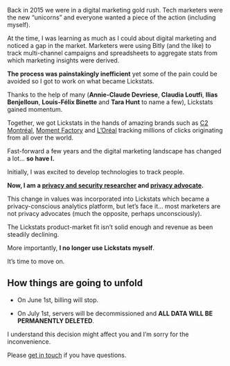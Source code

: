 <!--
Title: Lickstats is shutting down on July 1st 2021
Description: Lickstats is shutting down on July 1st 2021… here’s why and how things are going to unfold.
Cover image: lickstats.jpg
Publication date: 2021-04-28T18:00:23.920Z
Listed: true
Pinned:
-->

<span class="drop-cap">B</span>ack in 2015 we were in a digital marketing gold rush. Tech marketers were the new “unicorns” and everyone wanted a piece of the action (including myself).

At the time, I was learning as much as I could about digital marketing and noticed a gap in the market. Marketers were using Bitly (and the like) to track multi-channel campaigns and spreadsheets to aggregate stats from which marketing insights were derived.

**The process was painstakingly inefficient** yet some of the pain could be avoided so I got to work on what became Lickstats.

Thanks to the help of many (**Annie-Claude Devriese**, **Claudia Loutfi**, **Ilias Benjelloun**, **Louis-Félix Binette** and **Tara Hunt** to name a few), Lickstats gained momentum.

Together, we got Lickstats in the hands of amazing brands such as [C2 Montréal](https://www.c2montreal.com/#/), [Moment Factory](https://www.loreal.com/en/) and [L’Oréal](https://www.loreal.com/en/) tracking millions of clicks originating from all over the world.

Fast-forward a few years and the digital marketing landscape has changed a lot… **so have I.**

Initially, I was excited to develop technologies to track people.

**Now, I am a [privacy and security researcher](/) and [privacy advocate](https://www.youtube.com/sunknudsen).**

This change in values was incorporated into Lickstats which became a privacy-conscious analytics platform, but let’s face it… most marketers are not privacy advocates (much the opposite, perhaps unconsciously).

The Lickstats product-market fit isn’t solid enough and revenue as been steadily declining.

More importantly, **I no longer use Lickstats myself**.

It’s time to move on.

## How things are going to unfold

- On June 1st, billing will stop.

- On July 1st, servers will be decommissioned and **ALL DATA WILL BE PERMANENTLY DELETED**.

I understand this decision might affect you and I’m sorry for the inconvenience.

Please [get in touch](/contact) if you have questions.
